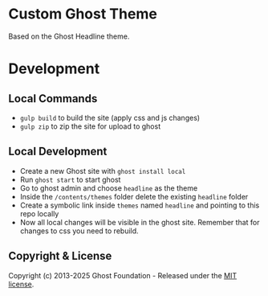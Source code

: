 # Custom Ghost Theme

Based on the Ghost Headline theme.

# Development

## Local Commands

- `gulp build` to build the site (apply css and js changes)
- `gulp zip` to zip the site for upload to ghost

## Local Development

- Create a new Ghost site with `ghost install local`
- Run `ghost start` to start ghost
- Go to ghost admin and choose `headline` as the theme
- Inside the `/contents/themes` folder delete the existing `headline` folder
- Create a symbolic link inside `themes` named `headline` and pointing to this repo locally
- Now all local changes will be visible in the ghost site. Remember that for changes to css you need to rebuild.


## Copyright & License

Copyright (c) 2013-2025 Ghost Foundation - Released under the [MIT license](LICENSE).
